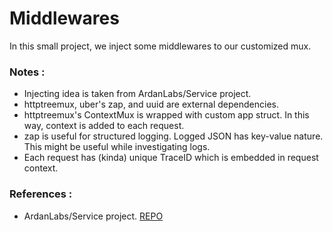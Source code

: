 # Middlewares

In this small project, we inject some middlewares to our customized mux.

### Notes :
- Injecting idea is taken from ArdanLabs/Service project.
- httptreemux, uber's zap, and uuid are external dependencies.
- httptreemux's ContextMux is wrapped with custom app struct. In this way, context is added to each request.
- zap is useful for structured logging. Logged JSON has key-value nature. This might be useful while investigating logs.
- Each request has (kinda) unique TraceID which is embedded in request context.  


### References : 
- ArdanLabs/Service project. [REPO](https://github.com/ardanlabs/service/tree/service3)